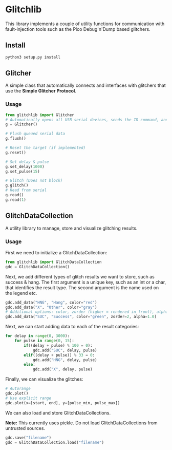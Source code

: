 # Glitchlib

This library implements a couple of utility functions for communication with fault-injection tools such as the Pico Debug'n'Dump based glitchers.

## Install

```bash
python3 setup.py install
```

## Glitcher

A simple class that automatically connects and interfaces with glitchers that use the **Simple Glitcher Protocol**.

### Usage

```python
from glitchlib import Glitcher
# Automatically opens all USB serial devices, sends the ID command, and checks whether the device identifies itself as a glitcher.
g = Glitcher()

# Flush queued serial data
g.flush()

# Reset the target (if implemented)
g.reset()

# Set delay & pulse
g.set_delay(1000)
g.set_pulse(15)

# Glitch (Does not block)
g.glitch()
# Read from serial
g.read()
g.read(1)
```

## GlitchDataCollection

A utility library to manage, store and visualize glitching results.

### Usage

First we need to initialize a GlitchDataCollection:

```python
from glitchlib import GlitchDataCollection
gdc = GlitchDataCollection()
```

Next, we add different types of glitch results we want to store, such as success & hang. The first argument is a unique key, such as an int or a char, that identifies the result type. The second argument is the name used on the legend etc.

```python
gdc.add_data("HNG", "Hang", color="red")
gdc.add_data("X", "Other", color="gray")
# Additional options: color, zorder (higher = rendered in front), alpha
gdc.add_data("SUC", "Success", color="green", zorder=2, alpha=1.0)
```

Next, we can start adding data to each of the result categories:

```python
for delay in range(0, 3000):
    for pulse in range(0, 15):
        if((delay + pulse) % 100 = 0):
            gdc.add("SUC", delay, pulse)
        elif((delay + pulse)) % 33 = 0:
            gdc.add("HNG", delay, pulse)
        else:
            gdc.add("X", delay, pulse)
```

Finally, we can visualize the glitches:

```python
# Autorange
gdc.plot()
# Use explicit range
gdc.plot(x=[start, end], y=[pulse_min, pulse_max])
```

We can also load and store GlitchDataCollections.

**Note:** This currently uses pickle. Do not load GlitchDataCollections from untrusted sources.

```python
gdc.save("filename")
gdc = GlitchDataCollection.load("filename")
```
